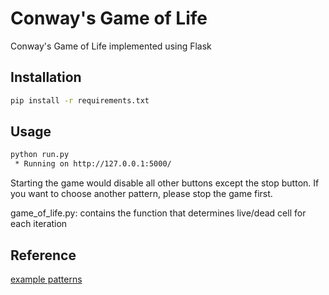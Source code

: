 # Conway's Game of Life
Conway's Game of Life implemented using Flask

## Installation
```bash
pip install -r requirements.txt
```

## Usage
```bash
python run.py
 * Running on http://127.0.0.1:5000/
```
Starting the game would disable all other buttons except the stop button. If you want to choose another pattern, please stop the game first.

game_of_life.py: contains the function that determines live/dead cell for each iteration

## Reference
[example patterns](http://pi.math.cornell.edu/~lipa/mec/lesson6.html)
